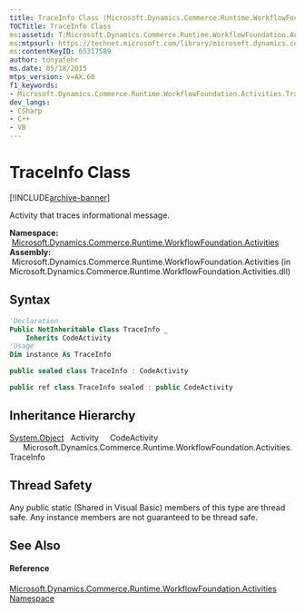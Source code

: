 ```yaml
---
title: TraceInfo Class (Microsoft.Dynamics.Commerce.Runtime.WorkflowFoundation.Activities)
TOCTitle: TraceInfo Class
ms:assetid: T:Microsoft.Dynamics.Commerce.Runtime.WorkflowFoundation.Activities.TraceInfo
ms:mtpsurl: https://technet.microsoft.com/library/microsoft.dynamics.commerce.runtime.workflowfoundation.activities.traceinfo(v=AX.60)
ms:contentKeyID: 65317589
author: tonyafehr
ms.date: 05/18/2015
mtps_version: v=AX.60
f1_keywords:
- Microsoft.Dynamics.Commerce.Runtime.WorkflowFoundation.Activities.TraceInfo
dev_langs:
- CSharp
- C++
- VB
---
```


# TraceInfo Class


[!INCLUDE[archive-banner](includes/archive-banner.md)]

Activity that traces informational message.

**Namespace:**  [Microsoft.Dynamics.Commerce.Runtime.WorkflowFoundation.Activities](microsoft-dynamics-commerce-runtime-workflowfoundation-activities-namespace.md)  
**Assembly:**  Microsoft.Dynamics.Commerce.Runtime.WorkflowFoundation.Activities (in Microsoft.Dynamics.Commerce.Runtime.WorkflowFoundation.Activities.dll)

## Syntax

``` vb
'Declaration
Public NotInheritable Class TraceInfo _
    Inherits CodeActivity
'Usage
Dim instance As TraceInfo
```

``` csharp
public sealed class TraceInfo : CodeActivity
```

``` c++
public ref class TraceInfo sealed : public CodeActivity
```

## Inheritance Hierarchy

[System.Object](https://technet.microsoft.com/library/e5kfa45b\(v=ax.60\))  
  Activity  
    CodeActivity  
      Microsoft.Dynamics.Commerce.Runtime.WorkflowFoundation.Activities.TraceInfo  

## Thread Safety

Any public static (Shared in Visual Basic) members of this type are thread safe. Any instance members are not guaranteed to be thread safe.

## See Also

#### Reference

[Microsoft.Dynamics.Commerce.Runtime.WorkflowFoundation.Activities Namespace](microsoft-dynamics-commerce-runtime-workflowfoundation-activities-namespace.md)

